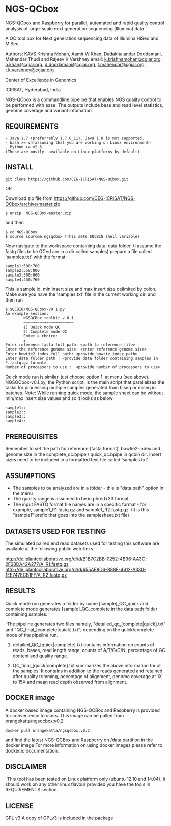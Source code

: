 # NGS-QCbox

NGS-QCbox and Raspberry for parallel, automated and rapid quality control analysis of large-scale next generation sequencing (Illumina) data

A QC tool box for Next generation sequencing data of Illumina HiSeq and MiSeq

Authors: KAVS Krishna Mohan, Aamir W Khan, Dadakhalandar Doddamani, Mahendar Thudi and Rajeev K Varshney
email: k.krishnamohan@cgiar.org, a.khan@cgiar.org, d.doddamani@cgiar.org, t.mahendar@cgiar.org, r.k.varshney@cgiar.org

Center of Excellence in Genomics

ICRISAT, Hyderabad, India

NGS-QCbox is a commandline pipeline that enables NGS quality control to be performed with ease. The outputs include base and read level statistics, genome coverage and variant infomation.

## REQUIREMENTS
```
- Java 1.7 (preferrably 1.7.0_11). Java 1.8 is not supported.
- bash >= v4(assuming that you are working on Linux environment)
- Python >= v2.6
(These are mostly  available on Linux platforms by default)
```
## INSTALL
```
git clone https://github.com/CEG-ICRISAT/NGS-QCbox.git
```
OR 

Download zip file from https://github.com/CEG-ICRISAT/NGS-QCbox/archive/master.zip
```
$ unzip  NGS-QCBox-master.zip
```
 and then 
```
$ cd NGS-QCbox
$ source sourcme.ngsqcbox (This sets $QCBIN shell variable)
```
Now navigate to the workspace containing data, data folder, (I assume the fastq files to be QCed are  in a dir called samples)
prepare a file called 'samples.txt' with the format:
```
sample1:500:700
sample2:550:800
sample3:300:600
sample4:450:760
```
This is sample id, min insert size and max insert size delimited by colon. Make sure you have the 'samples.txt' file in the current working dir.
and then run
```
$ $QCBIN/NGS-QCbox-v0.1.py 
An example session:
        NGSQCBox toolkit v 0.1
        ~~~~~~~~~~~~~~~~~~~~~~
        1) Quick mode QC
        2) Complete mode QC
        Enter a choice:
        2
Enter reference fasta full path: <path to reference file>
Enter the reference genome size: <enter reference genome size>
Enter bowtie2 index full path: <provide bowtie index path>
Enter data folder path : <provide data folder containing samples in *.fastq.gz format>
Number of processors to use :  <provide number of processors to use>
```
Quick mode run is  similar, just choose option 1, at  menu (see above).
NGSQCbox-v0.1.py, the Python script, is the main script that parallelizes the tasks for processing multiple samples generated from hiseq or miseq in batches.
Note: While running quick mode, the sample sheet can be without min/max insert size values and so it looks as below
```
sample1::
sample2::
sample3::
sample4::
```
## PREREQUISITES
Remember to set the path for reference (fasta format), bowtie2-index  and genome size in the complete_qc.bpipe / quick_qc.bpipe in qcbin dir.
Insert sizes need to be included in a formatted text file called ‘samples.txt’. 

## ASSUMPTIONS
- The samples to be analyzed are in a folder  - this is "data path" option in the menu
- The quality range is assumed to be in phred+33 format.
- The input FASTQ format file names are in a specific format - for example, sample1_R1.fastq.gz and sample1_R2.fastq.gz. (It is this "sample1"  prefix that goes into the samplesheet.txt file)

## DATASETS USED FOR TESTING ##
The simulated paired end read datasets used for testing this software are available at the following public web-links

http://de.iplantcollaborative.org/dl/d/B1B7C2BB-0252-4B96-AA3C-2F28DA42A277/A_R1.fastq.gz
http://de.iplantcollaborative.org/dl/d/655AE8D6-B88F-4612-A330-1EE747ECB1FF/A_R2.fastq.gz

## RESULTS
Quick mode run generates a folder by name [sample]_QC_quick and complete mode generates [sample]_QC_complete in the data path folder containing samples.

-The pipeline generates two files namely, "detailed_qc_[complete|quick].txt"  and "QC_final_[complete|quick].txt"; depending on the quick/complete mode of the pipeline run.

1. detailed_QC_[quick|complete].txt contains information on counts of reads, bases, read length range, counts of A/T/G/C/N, percentage of GC content and quality range.

2. QC_final_[quick|complete].txt summarizes the above information for all the samples. It contains in addition to  the  reads generated and retained after quality trimming, pecentage of alignment, genome coverage at 1X to 15X and mean read depth observed from alignment.

## DOCKER image
A docker based image containing NGS-QCBox  and Raspberry is provided for convenience to users. This image can be pulled from orangekatta/ngsqcbox:v0.2
```
docker pull orangekatta/ngsqcbox:v0.2
```
and find the latest  NGS-QCBox and Raspberry on  /data partition in the docker image
For more information on using docker images please refer to docker.io documentation.

## DISCLAIMER
-This tool has been tested on Linux platform only (ubuntu 12.10 and 14.04). It should work on any other linux flavour provided you have the tools in REQUIREMENTS section.

## LICENSE
GPL v3
A copy of GPLv3 is included in the package


